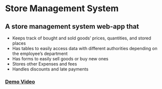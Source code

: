 # Store Management System

## A store management system web-app that

* Keeps track of bought and sold goods’ prices, quantities, and stored places
* Has tables to easily access data with different authorities depending on the employee’s department
* Has forms to easily sell goods or buy new ones
* Stores other Expenses and fees
* Handles discounts and late payments

### [Demo Video](https://youtu.be/9s2Ph2wFvL0)
